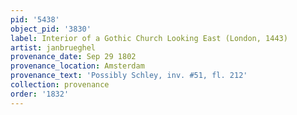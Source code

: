 ```yaml
---
pid: '5438'
object_pid: '3830'
label: Interior of a Gothic Church Looking East (London, 1443)
artist: janbrueghel
provenance_date: Sep 29 1802
provenance_location: Amsterdam
provenance_text: 'Possibly Schley, inv. #51, fl. 212'
collection: provenance
order: '1832'
---
```

